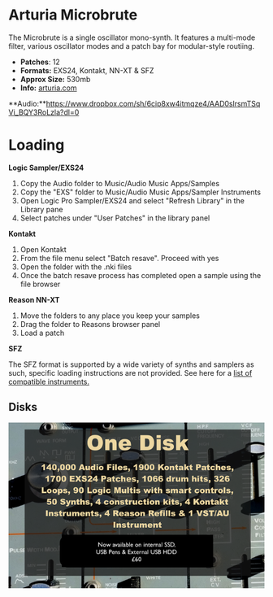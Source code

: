 # Arturia Microbrute

The Microbrute is a single oscillator mono-synth. It features a multi-mode filter, various oscillator modes and a patch bay for modular-style routiing.

-  **Patches**: 12
-   **Formats:** EXS24, Kontakt, NN-XT & SFZ
-   **Approx Size:** 530mb
-   **Info:** [arturia.com](https://www.arturia.com/microbrute/overview/)

 **Audio:**https://www.dropbox.com/sh/6cip8xw4itmqze4/AAD0slrsmTSqVi_BQY3RoLzla?dl=0 

# Loading

**Logic Sampler/EXS24**

1. Copy the Audio folder to Music/Audio Music Apps/Samples
2. Copy the "EXS" folder to Music/Audio Music Apps/Sampler Instruments
3. Open Logic Pro Sampler/EXS24 and select "Refresh Library" in the Library pane
4. Select patches under "User Patches" in the library panel 

****Kontakt****

1.  Open Kontakt
2. From the file menu select "Batch resave". Proceed with yes
3. Open the folder with the .nki files
4. Once the batch resave process has completed open a sample using the file browser

**Reason NN-XT**

1. Move the folders to any place you keep your samples
2. Drag the folder to Reasons browser panel
3. Load a patch

**SFZ**

The SFZ format is supported by a wide variety of synths and samplers as such, specific loading instructions are not provided. See here for a [list of compatible instruments.](https://sfzformat.com/software/players/) 

## Disks

[
![enter image description here](https://github.com/publicsamples/Public-Samples/blob/master/disk-big_0.png?raw=true)
](https://gum.co/modularsamples-drives)
